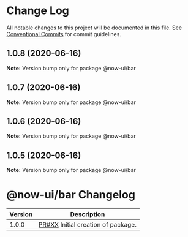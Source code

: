 # Change Log

All notable changes to this project will be documented in this file.
See [Conventional Commits](https://conventionalcommits.org) for commit guidelines.

## 1.0.8 (2020-06-16)

**Note:** Version bump only for package @now-ui/bar





## 1.0.7 (2020-06-16)

**Note:** Version bump only for package @now-ui/bar





## 1.0.6 (2020-06-16)

**Note:** Version bump only for package @now-ui/bar





## 1.0.5 (2020-06-16)

**Note:** Version bump only for package @now-ui/bar





# @now-ui/bar Changelog

| Version | Description                                                                        |
| ------- | ---------------------------------------------------------------------------------- |
| 1.0.0   | [PR#XX](https://github.com/sadick254/open-ui/pull/XX) Initial creation of package. |
